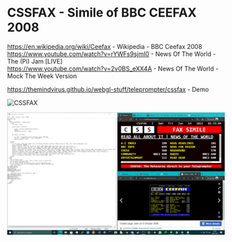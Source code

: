 # CSSFAX - Simile of BBC CEEFAX 2008

https://en.wikipedia.org/wiki/Ceefax - Wikipedia - BBC Ceefax 2008 \
https://www.youtube.com/watch?v=rYWFs9sjmI0 - News Of The World - The (Pi) Jam [LIVE] \
https://www.youtube.com/watch?v=2v0BS_eXX4A - News Of The World - Mock The Week Version

https://themindvirus.github.io/webgl-stuff/teleprompter/cssfax - Demo

![CSSFAX](https://github.com/themindvirus/webgl-stuff/blob/main/teleprompter/CSSFAX.PNG)

![cssfax-dev](https://github.com/themindvirus/webgl-stuff/blob/main/teleprompter/cssfax-dev.png)
